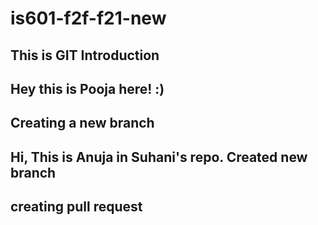 # is601-f2f-f21-new
## This is GIT Introduction
## Hey this is Pooja here! :) 
## Creating a new branch  
## Hi, This is Anuja in Suhani's repo. Created new branch
## creating pull request
